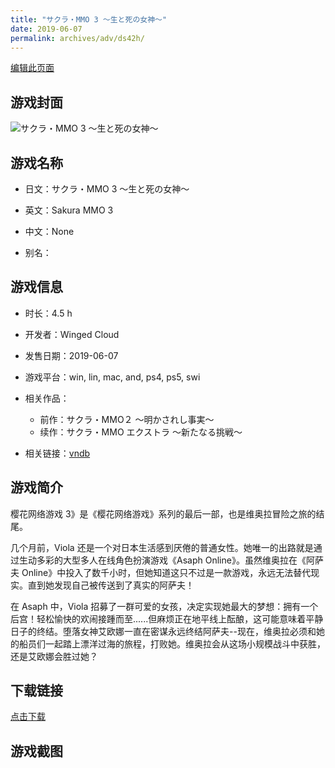 ```yaml
---
title: "サクラ・MMO 3 ～生と死の女神～"
date: 2019-06-07
permalink: archives/adv/ds42h/
---
```

[编辑此页面](https://github.com/ACG-3/ADV3-source/blob/main/source/_posts/%E3%82%B5%E3%82%AF%E3%83%A9%E3%83%BBMMO%203%20%EF%BD%9E%E7%94%9F%E3%81%A8%E6%AD%BB%E3%81%AE%E5%A5%B3%E7%A5%9E%EF%BD%9E.md)

## 游戏封面

![サクラ・MMO 3 ～生と死の女神～](https://pan.timero.xyz/d/onedrive/img_lib_001/%E3%82%B5%E3%82%AF%E3%83%A9%E3%83%BBMMO%203%20%EF%BD%9E%E7%94%9F%E3%81%A8%E6%AD%BB%E3%81%AE%E5%A5%B3%E7%A5%9E%EF%BD%9E_cover.avif)


## 游戏名称

- 日文：サクラ・MMO 3 ～生と死の女神～
- 英文：Sakura MMO 3
- 中文：None

- 别名：


## 游戏信息

- 时长：4.5 h
- 开发者：Winged Cloud
- 发售日期：2019-06-07
- 游戏平台：win, lin, mac, and, ps4, ps5, swi
- 相关作品：
   - 前作：サクラ・MMO２ ～明かされし事実～
   - 续作：サクラ・MMO エクストラ ～新たなる挑戦～

- 相关链接：[vndb](https://vndb.org/v25936)


## 游戏简介

樱花网络游戏 3》是《樱花网络游戏》系列的最后一部，也是维奥拉冒险之旅的结尾。

几个月前，Viola 还是一个对日本生活感到厌倦的普通女性。她唯一的出路就是通过生动多彩的大型多人在线角色扮演游戏《Asaph Online》。虽然维奥拉在《阿萨夫 Online》中投入了数千小时，但她知道这只不过是一款游戏，永远无法替代现实。直到她发现自己被传送到了真实的阿萨夫！

在 Asaph 中，Viola 招募了一群可爱的女孩，决定实现她最大的梦想：拥有一个后宫！轻松愉快的欢闹接踵而至......但麻烦正在地平线上酝酿，这可能意味着平静日子的终结。堕落女神艾欧娜一直在密谋永远终结阿萨夫--现在，维奥拉必须和她的船员们一起踏上漂洋过海的旅程，打败她。维奥拉会从这场小规模战斗中获胜，还是艾欧娜会胜过她？




## 下载链接

[点击下载](https://pan.timero.xyz/onedrive/adv_lib_001/%E3%82%B5%E3%82%AF%E3%83%A9%E3%83%BBMMO%203%20%EF%BD%9E%E7%94%9F%E3%81%A8%E6%AD%BB%E3%81%AE%E5%A5%B3%E7%A5%9E%EF%BD%9E)


## 游戏截图


